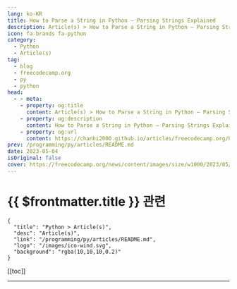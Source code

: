 ```yaml
---
lang: ko-KR
title: How to Parse a String in Python – Parsing Strings Explained
description: Article(s) > How to Parse a String in Python – Parsing Strings Explained
icon: fa-brands fa-python
category: 
  - Python
  - Article(s)
tag: 
  - blog
  - freecodecamp.org
  - py
  - python
head:
  - - meta:
    - property: og:title
      content: Article(s) > How to Parse a String in Python – Parsing Strings Explained
    - property: og:description
      content: How to Parse a String in Python – Parsing Strings Explained
    - property: og:url
      content: https://chanhi2000.github.io/articles/freecodecamp.org/how-to-parse-a-string-in-python.html
prev: /programming/py/articles/README.md
date: 2023-05-04
isOriginal: false
cover: https://freecodecamp.org/news/content/images/size/w1000/2023/05/split-and-split-methods-in-python.png
---
```


# {{ $frontmatter.title }} 관련

```component VPCard
{
  "title": "Python > Article(s)",
  "desc": "Article(s)",
  "link": "/programming/py/articles/README.md",
  "logo": "/images/ico-wind.svg",
  "background": "rgba(10,10,10,0.2)"
}
```

[[toc]]

---

<SiteInfo
  name="How to Parse a String in Python – Parsing Strings Explained"
  desc="Parsing a string can mean different things in Python. You can parse a string by splitting or extracting the substrings.  You can also parse a string by converting it to an integer or float variable. Although this should be categorized as a type conversion operation, you'll come across resources..."
  url="https://freecodecamp.org/news/how-to-parse-a-string-in-python/"
  logo="https://cdn.freecodecamp.org/universal/favicons/favicon.ico"
  preview="https://freecodecamp.org/news/content/images/size/w1000/2023/05/split-and-split-methods-in-python.png"/>

<!-- TODO: 작성 -->

